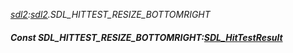 _[sdl2](../../modules/sdl2/sdl2-module.md):[sdl2](../../modules/sdl2/sdl2-module.md).SDL\_HITTEST\_RESIZE\_BOTTOMRIGHT_
##### Const SDL\_HITTEST\_RESIZE\_BOTTOMRIGHT:[SDL_HitTestResult](../../modules/sdl2/sdl2-sdl_hittestresult.md)
